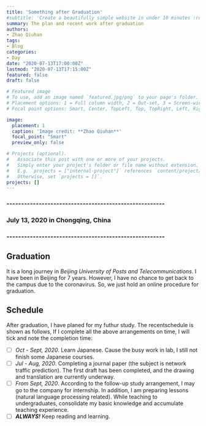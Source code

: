 ```yaml
---
title: 'Something after Graduation'
#subtitle: 'Create a beautifully simple website in under 10 minutes :rocket:'
summary: The plan and recent work after graduation
authors:
- Zhao Qiuhan
tags:
- Blog
categories:
- Day
date: "2020-07-13T17:00:00Z"
lastmod: "2020-07-13T17:15:00Z"
featured: false
draft: false

# Featured image
# To use, add an image named `featured.jpg/png` to your page's folder.
# Placement options: 1 = Full column width, 2 = Out-set, 3 = Screen-width
# Focal point options: Smart, Center, TopLeft, Top, TopRight, Left, Right, BottomLeft, Bottom, BottomRight

image:
  placement: 1
  caption: 'Image credit: **Zhao Qiuhan**'
  focal_point: "Smart"
  preview_only: false

# Projects (optional).
#   Associate this post with one or more of your projects.
#   Simply enter your project's folder or file name without extension.
#   E.g. `projects = ["internal-project"]` references `content/project/deep-learning/index.md`.
#   Otherwise, set `projects = []`.
projects: []
---
```


### ------------------------------------------------------
### July 13, 2020 in Chongqing, China
### ------------------------------------------------------

## Graduation

It is a long journey in _Beijing University of Posts and Telecommunications_. I have been in Beijing for 7 years. However, I have no chance to get back to the campus due to the coronavirus. So, we just hold an online procedure for graduation.

## Schedule

After graduation, I have planed for my futhur study. The recentschedule is shown as follows, If I complete all the above arrangements on time, I will tick and note the completion time:

 - [ ] _Oct - Sept, 2020_. Learn Japanese. Cause the busy work in lab, I still not finish some Japanese courses.
 - [ ] _Jul - Aug, 2020_. Completing a journal paper (the subject is network traffic prediction). The first draft has been completed, and the drawing and translation are currently underway.
 - [ ] _From Sept, 2020_. According to the follow-up study arrangement, I may go to the company for internship. In addition, I am preparing lessons (natural language processing related). While teaching to undergraduates, consolidate my basic knowledge and accumulate teaching experience.
 - [ ] _**ALWAYS!**_  Keep reading and learning. 
